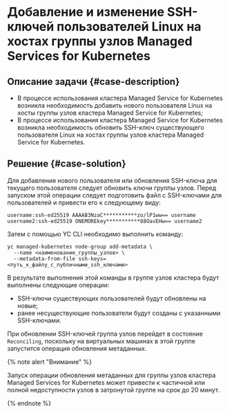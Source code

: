 # Добавление и изменение SSH-ключей пользователей Linux на хостах группы узлов Managed Services for Kubernetes

## Описание задачи {#case-description}
* В процессе использования кластера Managed Service for Kubernetes возникла необходимость добавить нового пользователя Linux на хосты группы узлов кластера Managed Service for Kubernetes;
* В процессе использования кластера Managed Service for Kubernetes возникла необходимость обновить SSH-ключ существующего пользователя Linux на хостах группы узлов кластера Managed Service for Kubernetes.


## Решение {#case-solution}
Для добавления нового пользователя или обновления SSH-ключа для текущего пользователя следует обновить ключи группы узлов.
Перед запуском этой операции следует подготовить файл с SSH-ключами для пользователей и привести его к следующему виду:
```
username:ssh-ed25519 AAAAB3NzaC***********zo/lP1ww== username
username2:ssh-ed25519 ONEMOREkey***********88OavEHw== username2
```
Затем с помощью YC CLI необходимо выполнить команду:
```
yc managed-kubernetes node-group add-metadata \
  --name <наименование_группы_узлов> \
  --metadata-from-file ssh-keys=<путь_к_файлу_с_публичными_ssh_ключами>
```
В результате выполнения этой команды в группе узлов кластера будут выполнены следующие операции:
* SSH-ключи существующих пользователей будут обновлены на новые;
* ранее несуществующие пользователи будут созданы с указанными SSH-ключами.

При обновлении SSH-ключей группа узлов перейдет в состояние `Reconciling`, поскольку на виртуальных машинах в этой группе запустится операция обновления метаданных.

{% note alert "Внимание" %}

Запуск операции обновления метаданных для группы узлов кластера Managed Services for Kubernetes может привести к частичной или полной недоступности узлов в затронутой группе на срок до 20 минут.

{% endnote %}